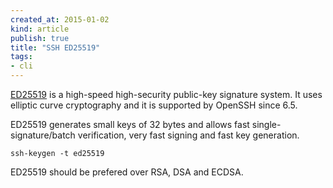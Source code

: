 ```yaml
---
created_at: 2015-01-02
kind: article
publish: true
title: "SSH ED25519"
tags:
- cli
---
```


[ED25519][1] is a high-speed high-security public-key signature system.  It uses elliptic curve cryptography and it is supported by OpenSSH since 6.5.

ED25519 generates small keys of 32 bytes and allows fast single-signature/batch verification, very fast signing and fast key generation.

```
ssh-keygen -t ed25519
```

ED25519 should be prefered over RSA, DSA and ECDSA.

[1]: http://ed25519.cr.yp.to/
